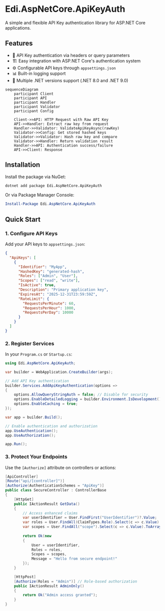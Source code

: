 # Edi.AspNetCore.ApiKeyAuth

A simple and flexible API Key authentication library for ASP.NET Core applications.

## Features

- 🔑 API Key authentication via headers or query parameters
- 🏗️ Easy integration with ASP.NET Core's authentication system
- ⚙️ Configurable API keys through `appsettings.json`
- 📊 Built-in logging support
- 🎯 Multiple .NET versions support (.NET 8.0 and .NET 9.0)

```mermaid
sequenceDiagram
    participant Client
    participant API
    participant Handler
    participant Validator
    participant Config

    Client->>API: HTTP Request with Raw API Key
    API->>Handler: Extract raw key from request
    Handler->>Validator: ValidateApiKeyAsync(rawKey)
    Validator->>Config: Get stored hashed keys
    Validator->>Validator: Hash raw key and compare
    Validator->>Handler: Return validation result
    Handler->>API: Authentication success/failure
    API->>Client: Response
```

## Installation

Install the package via NuGet:

```bash
dotnet add package Edi.AspNetCore.ApiKeyAuth
```

Or via Package Manager Console:

```powershell
Install-Package Edi.AspNetCore.ApiKeyAuth
```

## Quick Start

### 1. Configure API Keys

Add your API keys to `appsettings.json`:

```json
{
  "ApiKeys": [
    {
      "Identifier": "MyApp",
      "HashedKey": "generated-hash",
      "Roles": ["Admin", "User"],
      "Scopes": ["read", "write"],
      "IsActive": true,
      "Description": "Primary application key",
      "ExpiresAt": "2025-12-31T23:59:59Z",
      "RateLimit": {
        "RequestsPerMinute": 60,
        "RequestsPerHour": 1000,
        "RequestsPerDay": 10000
      }
    }
  ]
}
```

### 2. Register Services

In your `Program.cs` or `Startup.cs`:

```csharp
using Edi.AspNetCore.ApiKeyAuth;

var builder = WebApplication.CreateBuilder(args);

// Add API Key authentication
builder.Services.AddApiKeyAuthentication(options =>
{
    options.AllowQueryStringAuth = false; // Disable for security
    options.EnableDetailedLogging = builder.Environment.IsDevelopment();
    options.EnableCaching = true;
});

var app = builder.Build();

// Enable authentication and authorization
app.UseAuthentication();
app.UseAuthorization();

app.Run();
```

### 3. Protect Your Endpoints

Use the `[Authorize]` attribute on controllers or actions:

```csharp
[ApiController]
[Route("api/[controller]")]
[Authorize(AuthenticationSchemes = "ApiKey")]
public class SecureController : ControllerBase
{
    [HttpGet]
    public IActionResult GetData()
    {
        // Access enhanced claims
        var userIdentifier = User.FindFirst("UserIdentifier")?.Value;
        var roles = User.FindAll(ClaimTypes.Role).Select(c => c.Value).ToArray();
        var scopes = User.FindAll("scope").Select(c => c.Value).ToArray();
        
        return Ok(new 
        { 
            User = userIdentifier,
            Roles = roles,
            Scopes = scopes,
            Message = "Hello from secure endpoint!"
        });
    }

    [HttpPost]
    [Authorize(Roles = "Admin")] // Role-based authorization
    public IActionResult AdminOnly()
    {
        return Ok("Admin access granted");
    }
}
```
